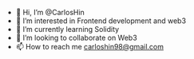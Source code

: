 - 👋 Hi, I’m @CarlosHin
- 👀 I’m interested in Frontend development and web3
- 🌱 I’m currently learning Solidity
- 💞️ I’m looking to collaborate on Web3
- 📫 How to reach me carloshin98@gmail.com

<!---
CarlosHin/CarlosHin is a ✨ special ✨ repository because its `README.md` (this file) appears on your GitHub profile.
You can click the Preview link to take a look at your changes.
--->
